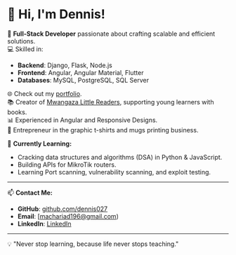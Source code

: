 # 👋 Hi, I'm Dennis!

🌟 **Full-Stack Developer** passionate about crafting scalable and efficient solutions.  
💻 Skilled in:
- **Backend**: Django, Flask, Node.js  
- **Frontend**: Angular, Angular Material, Flutter  
- **Databases**: MySQL, PostgreSQL, SQL Server  

🌐 Check out my [portfolio](https://dennis027.github.io/portfolio/).  
📚 Creator of [Mwangaza Little Readers](https://github.com/dennis027), supporting young learners with books.  
📊 Experienced in Angular and Responsive Designs.  
🎨 Entrepreneur in the graphic t-shirts and mugs printing business.  

🔧 **Currently Learning:**  
- Cracking data structures and algorithms (DSA) in Python & JavaScript.  
- Building APIs for MikroTik routers.
- Learning Port scanning, vulnerability scanning, and exploit testing.

---

📫 **Contact Me:**  
- **GitHub**: [github.com/dennis027](https://github.com/dennis027)  
- **Email**: [machariad196@gmail.com)  
- **LinkedIn**: [LinkedIn](https://www.linkedin.com/in/dennis-kimani-06a957201/)

---

💡 "Never stop learning, because life never stops teaching."
